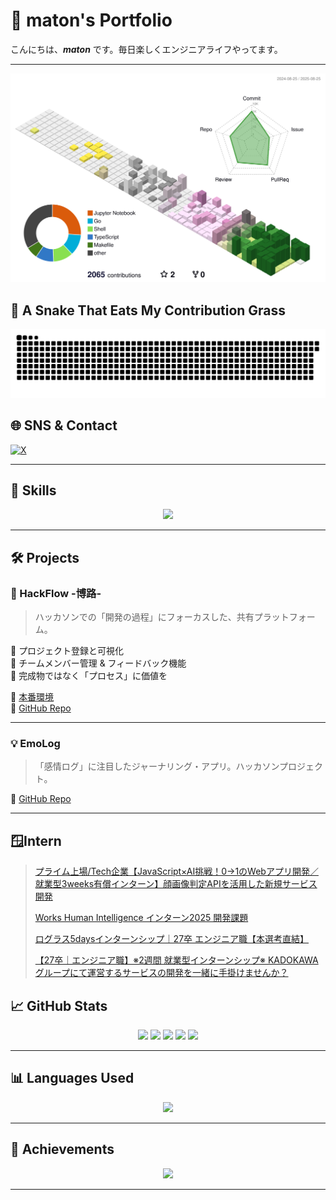 # 🚀 maton's Portfolio

こんにちは、***maton*** です。毎日楽しくエンジニアライフやってます。

---

![](./profile-3d-contrib/profile-season-animate.svg)

## 🐍 A Snake That Eats My Contribution Grass

<picture>
  <source media="(prefers-color-scheme: dark)" srcset="https://raw.githubusercontent.com/obregonia1/obregonia1/master/img/snake-dark.svg">
  <source media="(prefers-color-scheme: light)" srcset="https://raw.githubusercontent.com/obregonia1/obregonia1/master/img/snake.svg">
  <img alt="github contribution grid snake animation" src="https://raw.githubusercontent.com/obregonia1/obregonia1/master/img/snake.svg">
</picture>

## 🌐 SNS & Contact

[![X](https://img.shields.io/badge/X-1DA1F2?logo=x&logoColor=white)](https://x.com/maton_Bridge)

---

## 🧠 Skills

<div align="center">
  <img src="https://skillicons.dev/icons?theme=dark&perline=9&i=html,css,js,ts,react,next,swift,flutter,php,laravel,ruby,rails,figma,python,flask,pytorch,rust,go,docker,kubernetes,aws,vscode" />
</div>

---

## 🛠️ Projects

### 🎯 HackFlow -博路‐

> ハッカソンでの「開発の過程」にフォーカスした、共有プラットフォーム。

🔹 プロジェクト登録と可視化  
🔹 チームメンバー管理 & フィードバック機能  
🔹 完成物ではなく「プロセス」に価値を

🔗 [本番環境](https://hack-flow-c486eda020a0.herokuapp.com)  
📂 [GitHub Repo](https://github.com/maton369/HackFlow)

---

### 💡 EmoLog

> 「感情ログ」に注目したジャーナリング・アプリ。ハッカソンプロジェクト。

📂 [GitHub Repo](https://github.com/Tech-Education-CAMP-Hackathon/EmoLog)

---

## 🪟Intern

>[プライム上場/Tech企業【JavaScript×AI挑戦！0→1のWebアプリ開発／就業型3weeks有償インターン】顔画像判定APIを活用した新規サービス開発](https://talent.supporterz.jp/events/a5dc5b9d-20d1-410d-8bfb-9da72dd377b9/)
>
>[Works Human Intelligence インターン2025 開発課題](https://github.com/c0b231008b/WHI-intern-2025)
>
> [ログラス5daysインターンシップ｜27卒 エンジニア職【本選考直結】](https://loglass.notion.site/5days-27-1b2da7df897980249953c90923c37bce)
>
> [【27卒｜エンジニア職】※2週間 就業型インターンシップ※ KADOKAWAグループにて運営するサービスの開発を一緒に手掛けませんか？](https://talent.supporterz.jp/events/3e79d8a4-eaa7-4f42-a625-c2ed31ab7cef/)

## 📈 GitHub Stats

<div align="center">
  <img src="http://github-profile-summary-cards.vercel.app/api/cards/profile-details?username=maton369&theme=gruvbox" />
  <img src="http://github-profile-summary-cards.vercel.app/api/cards/repos-per-language?username=maton369&theme=gruvbox" />
  <img src="http://github-profile-summary-cards.vercel.app/api/cards/most-commit-language?username=maton369&theme=gruvbox" />
  <img src="http://github-profile-summary-cards.vercel.app/api/cards/stats?username=maton369&theme=gruvbox" />
  <img src="http://github-profile-summary-cards.vercel.app/api/cards/productive-time?username=maton369&theme=gruvbox&utcOffset=9" />
</div>

---

## 📊 Languages Used

<div align="center">
  <img src="https://github-readme-stats.vercel.app/api/top-langs/?username=maton369&layout=compact&theme=gruvbox" />
</div>

---

## 🏅 Achievements

<div align="center">
  <img src="https://github-profile-trophy.vercel.app/?username=maton369&theme=gruvbox" />
</div>

---

